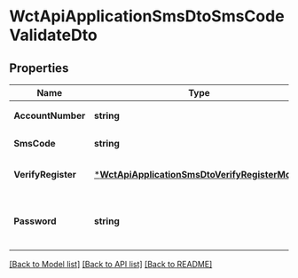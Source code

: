 # WctApiApplicationSmsDtoSmsCodeValidateDto

## Properties
Name | Type | Description | Notes
------------ | ------------- | ------------- | -------------
**AccountNumber** | **string** | 手机号码or邮箱 | [default to null]
**SmsCode** | **string** | 验证码 | [default to null]
**VerifyRegister** | [***WctApiApplicationSmsDtoVerifyRegisterModel**](WCT.Api.Application.Sms.Dto.VerifyRegisterModel.md) |  | [optional] [default to null]
**Password** | **string** | 密码 传入即校验密码格式,否则不进行校验 | [optional] [default to null]

[[Back to Model list]](../README.md#documentation-for-models) [[Back to API list]](../README.md#documentation-for-api-endpoints) [[Back to README]](../README.md)

